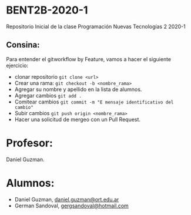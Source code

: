 # BENT2B-2020-1
Repositorio Inicial de la clase Programación Nuevas Tecnologías 2 2020-1

## Consina: 
Para entender el gitworkflow by Feature, vamos a hacer el siguiente ejercicio:
 -  clonar repositorio `git clone <url>`
 -  Crear una rama: `git checkout -b <nombre_rama>`
 -  Agregar su nombre y apellido en la lista de alumnos. 
 -  Agregar cambios `git add .`
 -  Comitear cambios `git commit -m "E mensaje identificativo del cambio"`
 -  Subir cambios `git push origin <nombre_rama>`
 -  Hacer una solicitud de mergeo con un Pull Request.

# Profesor: 
Daniel Guzman.

# Alumnos:

- Daniel Guzman, daniel.guzman@ort.edu.ar
- German Sandoval, gergsandoval@hotmail.com
